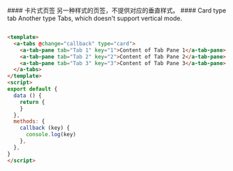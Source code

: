 <cn>
#### 卡片式页签
另一种样式的页签，不提供对应的垂直样式。
</cn>

<us>
#### Card type tab
Another type Tabs, which doesn't support vertical mode.
</us>

```html

<template>
  <a-tabs @change="callback" type="card">
    <a-tab-pane tab="Tab 1" key="1">Content of Tab Pane 1</a-tab-pane>
    <a-tab-pane tab="Tab 2" key="2">Content of Tab Pane 2</a-tab-pane>
    <a-tab-pane tab="Tab 3" key="3">Content of Tab Pane 3</a-tab-pane>
  </a-tabs>
</template>
<script>
export default {
  data () {
    return {
    }
  },
  methods: {
    callback (key) {
      console.log(key)
    },
  },
}
</script>
```
